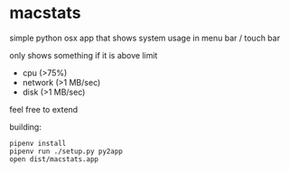 # macstats

simple python osx app that shows system usage in menu bar / touch bar

only shows something if it is above limit

- cpu (>75%)
- network (>1 MB/sec)
- disk (>1 MB/sec)

feel free to extend

building:
```
pipenv install
pipenv run ./setup.py py2app
open dist/macstats.app
```
